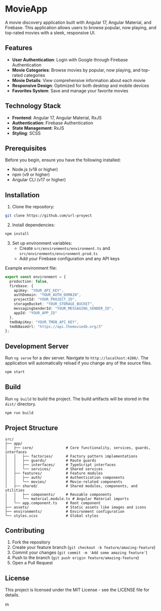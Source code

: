 # MovieApp

A movie discovery application built with Angular 17, Angular Material, and Firebase. This application allows users to browse popular, now playing, and top-rated movies with a sleek, responsive UI.

## Features

- **User Authentication**: Login with Google through Firebase Authentication
- **Movie Categories**: Browse movies by popular, now playing, and top-rated categories
- **Movie Details**: View comprehensive information about each movie
- **Responsive Design**: Optimized for both desktop and mobile devices
- **Favorites System**: Save and manage your favorite movies

## Technology Stack

- **Frontend**: Angular 17, Angular Material, RxJS
- **Authentication**: Firebase Authentication
- **State Management**: RxJS
- **Styling**: SCSS 

## Prerequisites

Before you begin, ensure you have the following installed:
- Node.js (v18 or higher)
- npm (v9 or higher)
- Angular CLI (v17 or higher)

## Installation

1. Clone the repository:
```bash
git clone https://github.com/url-proyect
```

2. Install dependencies:
```bash
npm install
```

3. Set up environment variables:
   - Create `src/environments/environment.ts` and `src/environments/environment.prod.ts`
   - Add your Firebase configuration and any API keys

Example environment file:
```typescript
export const environment = {
  production: false,
  firebase: {
    apiKey: "YOUR_API_KEY",
    authDomain: "YOUR_AUTH_DOMAIN",
    projectId: "YOUR_PROJECT_ID",
    storageBucket: "YOUR_STORAGE_BUCKET",
    messagingSenderId: "YOUR_MESSAGING_SENDER_ID",
    appId: "YOUR_APP_ID"
  },
  tmdbApiKey: "YOUR_TMDB_API_KEY",
  tmdbBaseUrl: "https://api.themoviedb.org/3"
};
```

## Development Server

Run `ng serve` for a dev server. Navigate to `http://localhost:4200/`. The application will automatically reload if you change any of the source files.

```bash
npm start
```

## Build

Run `ng build` to build the project. The build artifacts will be stored in the `dist/` directory.

```bash
npm run build
```


## Project Structure

```
src/
├── app/
│   ├── core/               # Core functionality, services, guards, interfaces
│   │   ├── factories/      # Factory pattern implementations
│   │   ├── guards/         # Route guards
│   │   ├── interfaces/     # TypeScript interfaces
│   │   └── services/       # Shared services
│   ├── features/           # Feature modules
│   │   ├── auth/           # Authentication components
│   │   └── movies/         # Movie-related components
│   ├── shared/             # Shared modules, components, and utilities
│   │   ├── components/     # Reusable components
│   │   └── material.module.ts # Angular Material imports
│   └── app.component.ts    # Root component
├── assets/                 # Static assets like images and icons
├── environments/           # Environment configuration
└── styles.scss             # Global styles
```

## Contributing

1. Fork the repository
2. Create your feature branch (`git checkout -b feature/amazing-feature`)
3. Commit your changes (`git commit -m 'Add some amazing feature'`)
4. Push to the branch (`git push origin feature/amazing-feature`)
5. Open a Pull Request

## License

This project is licensed under the MIT License - see the LICENSE file for details.

m